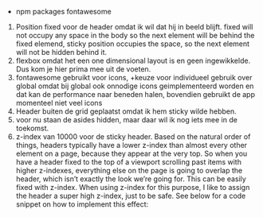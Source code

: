 - npm packages fontawesome

1. Position fixed voor de header omdat ik wil dat hij in beeld blijft. fixed will not occupy any space in the body so the next element will be behind the fixed elemend, sticky position occupies the space, so the next element will not be hidden behind it. 
2. flexbox omdat het een one dimensional layout is en geen ingewikkelde. Dus kom je hier prima mee uit de voeten.
3. fontawesome gebruikt voor icons, +keuze voor individueel gebruik over global omdat bij global ook onnodige icons geimplementeerd worden en dat kan de performance naar beneden halen, bovendien gebruikt de app momenteel niet veel icons
4. Header buiten de grid geplaatst omdat ik hem sticky wilde hebben.
5. voor nu staan de asides hidden, maar daar wil ik nog iets mee in de toekomst.
6. z-index van 10000 voor de sticky header.
   Based on the natural order of things, headers typically have a lower z-index than almost every other element on a page, because they appear at the very top. So when you have a header fixed to the top of a viewport scrolling past items with higher z-indexes, everything else on the page is going to overlap the header, which isn’t exactly the look we’re going for. This can be easily fixed with z-index. When using z-index for this purpose, I like to assign the header a super high z-index, just to be safe. See below for a code snippet on how to implement this effect: